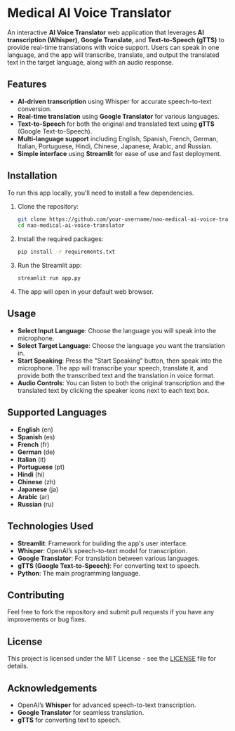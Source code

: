 # Medical AI Voice Translator

An interactive **AI Voice Translator** web application that leverages **AI transcription (Whisper)**, **Google Translate**, and **Text-to-Speech (gTTS)** to provide real-time translations with voice support. Users can speak in one language, and the app will transcribe, translate, and output the translated text in the target language, along with an audio response.

## Features
- **AI-driven transcription** using Whisper for accurate speech-to-text conversion.
- **Real-time translation** using **Google Translator** for various languages.
- **Text-to-Speech** for both the original and translated text using **gTTS** (Google Text-to-Speech).
- **Multi-language support** including English, Spanish, French, German, Italian, Portuguese, Hindi, Chinese, Japanese, Arabic, and Russian.
- **Simple interface** using **Streamlit** for ease of use and fast deployment.

## Installation

To run this app locally, you'll need to install a few dependencies.

1. Clone the repository:

    ```bash
    git clone https://github.com/your-username/nao-medical-ai-voice-translator.git
    cd nao-medical-ai-voice-translator
    ```

2. Install the required packages:

    ```bash
    pip install -r requirements.txt
    ```

3. Run the Streamlit app:

    ```bash
    streamlit run app.py
    ```

4. The app will open in your default web browser.

## Usage

- **Select Input Language**: Choose the language you will speak into the microphone.
- **Select Target Language**: Choose the language you want the translation in.
- **Start Speaking**: Press the "Start Speaking" button, then speak into the microphone. The app will transcribe your speech, translate it, and provide both the transcribed text and the translation in voice format.
- **Audio Controls**: You can listen to both the original transcription and the translated text by clicking the speaker icons next to each text box.

## Supported Languages

- **English** (en)
- **Spanish** (es)
- **French** (fr)
- **German** (de)
- **Italian** (it)
- **Portuguese** (pt)
- **Hindi** (hi)
- **Chinese** (zh)
- **Japanese** (ja)
- **Arabic** (ar)
- **Russian** (ru)

## Technologies Used

- **Streamlit**: Framework for building the app's user interface.
- **Whisper**: OpenAI’s speech-to-text model for transcription.
- **Google Translator**: For translation between various languages.
- **gTTS (Google Text-to-Speech)**: For converting text to speech.
- **Python**: The main programming language.

## Contributing

Feel free to fork the repository and submit pull requests if you have any improvements or bug fixes.

## License

This project is licensed under the MIT License - see the [LICENSE](LICENSE) file for details.

## Acknowledgements

- OpenAI’s **Whisper** for advanced speech-to-text transcription.
- **Google Translator** for seamless translation.
- **gTTS** for converting text to speech.
